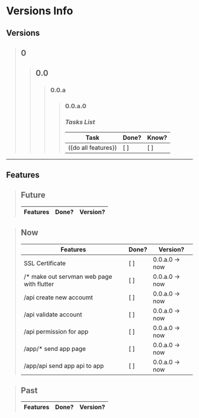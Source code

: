 # **Versions Info**
## **Versions**
> ## **0**
> > ## **0.0**
> > > ### **0.0.a**
> > > > ### **0.0.a.0**
> > > > ### ***Tasks List***
> > > > Task | Done? | Know?
> > > > --- | --- | ---
> > > > ({do all features}) | [ ] | [ ]
---
## **Features**
> ## **Future**
> Features | Done? | Version?
> --- | --- | ---

> ## **Now**
> Features | Done? | Version?
> --- | --- | ---
> SSL Certificate | [ ] | 0.0.a.0 &rarr; now
> /* make out servman web page with flutter | [ ] | 0.0.a.0 &rarr; now
> /api create new accoumt | [ ] | 0.0.a.0 &rarr; now
> /api validate account | [ ] | 0.0.a.0 &rarr; now
> /api permission for app | [ ] | 0.0.a.0 &rarr; now 
> /app/* send app page | [ ] | 0.0.a.0 &rarr; now
> /app/api send app api to app | [ ] | 0.0.a.0 &rarr; now

> ## **Past**
> Features | Done? | Version?
> --- | --- | ---
